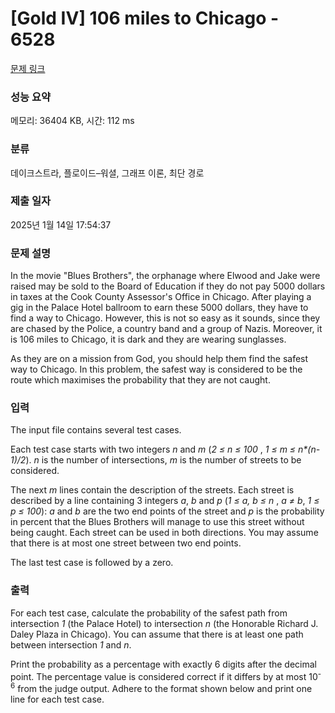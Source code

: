 # [Gold IV] 106 miles to Chicago - 6528 

[문제 링크](https://www.acmicpc.net/problem/6528) 

### 성능 요약

메모리: 36404 KB, 시간: 112 ms

### 분류

데이크스트라, 플로이드–워셜, 그래프 이론, 최단 경로

### 제출 일자

2025년 1월 14일 17:54:37

### 문제 설명

<p>In the movie "Blues Brothers", the orphanage where Elwood and Jake were raised may be sold to the Board of Education if they do not pay 5000 dollars in taxes at the Cook County Assessor's Office in Chicago. After playing a gig in the Palace Hotel ballroom to earn these 5000 dollars, they have to find a way to Chicago. However, this is not so easy as it sounds, since they are chased by the Police, a country band and a group of Nazis. Moreover, it is 106 miles to Chicago, it is dark and they are wearing sunglasses.</p>

<p>As they are on a mission from God, you should help them find the safest way to Chicago. In this problem, the safest way is considered to be the route which maximises the probability that they are not caught.</p>

### 입력 

 <p>The input file contains several test cases.</p>

<p>Each test case starts with two integers <em>n</em> and <em>m</em> (<em>2 ≤ n ≤ 100</em> , <em>1 ≤ m ≤ n*(n-1)/2</em>). <em>n</em> is the number of intersections, <em>m</em> is the number of streets to be considered.</p>

<p>The next <em>m</em> lines contain the description of the streets. Each street is described by a line containing 3 integers <em>a</em>, <em>b</em> and <em>p</em> (<em>1 ≤ a, b ≤ n</em> , <em>a ≠ b</em>, <em>1 ≤ p ≤ 100</em>): <em>a</em> and <em>b</em> are the two end points of the street and <em>p</em> is the probability in percent that the Blues Brothers will manage to use this street without being caught. Each street can be used in both directions. You may assume that there is at most one street between two end points.</p>

<p>The last test case is followed by a zero.</p>

### 출력 

 <p>For each test case, calculate the probability of the safest path from intersection <em>1</em> (the Palace Hotel) to intersection <em>n</em> (the Honorable Richard J. Daley Plaza in Chicago). You can assume that there is at least one path between intersection <em>1</em> and <em>n</em>.</p>

<p>Print the probability as a percentage with exactly 6 digits after the decimal point. The percentage value is considered correct if it differs by at most 10<sup>-6</sup> from the judge output. Adhere to the format shown below and print one line for each test case.</p>

